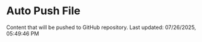 # Auto Push File

Content that will be pushed to GitHub repository.
Last updated: 07/26/2025, 05:49:46 PM